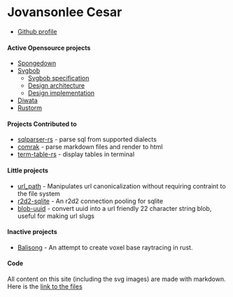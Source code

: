 # Jovansonlee Cesar

- [Github profile](https://github.com/ivanceras)

#### Active Opensource projects

- [Spongedown](md/Spongedown.md)
- [Svgbob](md/Svgbob.md)
    - [Svgbob specification](md/Svgbob/Specification.md)
    - [Design architecture](md/Svgbob/Architecture.md)
    - [Design implementation](md/Svgbob/Design-Implementation.md)
- [Diwata](md/Diwata.md)
- [Rustorm](md/Rustorm.md)

#### Projects Contributed to
- [sqlparser-rs](https://github.com/andygrove/sqlparser-rs) - parse sql from supported dialects
- [comrak](https://github.com/kivikakk/comrak) - parse markdown files and render to html
- [term-table-rs](https://github.com/RyanBluth/term-table-rs) - display tables in terminal

#### Little projects
- [url_path](https://github.com/ivanceras/url_path) - Manipulates url canonicalization without requiring contraint to the file system
- [r2d2-sqlite](https://github.com/ivanceras/r2d2-sqlite) - An r2d2 connection pooling for sqlite
- [blob-uuid](https://github.com/ivanceras/blob-uuid) - convert uuid into a url friendly 22 character string blob, useful for making url slugs

#### Inactive projects
- [Balisong](https://github.com/ivanceras/balisong) - An attempt to create voxel base raytracing in rust.


#### Code

All content on this site (including the svg images) are made with markdown.
Here is the [link to the files](https://github.com/ivanceras/ivanceras.github.io/tree/master/md)
